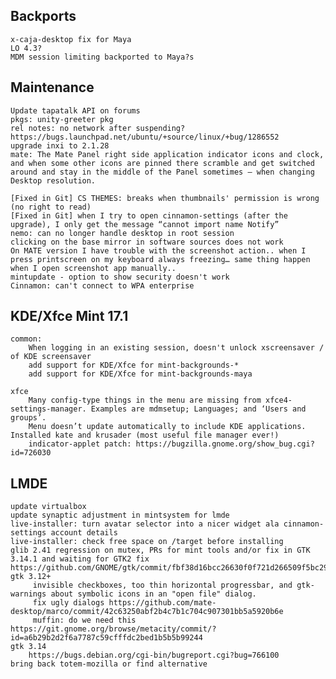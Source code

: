 Backports
---------
	x-caja-desktop fix for Maya
	LO 4.3?
	MDM session limiting backported to Maya?s

Maintenance
-----------
	Update tapatalk API on forums
	pkgs: unity-greeter pkg
	rel notes: no network after suspending? https://bugs.launchpad.net/ubuntu/+source/linux/+bug/1286552
	upgrade inxi to 2.1.28
	mate: The Mate Panel right side application indicator icons and clock, and when some other icons are pinned there scramble and get switched around and stay in the middle of the Panel sometimes – when changing Desktop resolution.

	[Fixed in Git] CS THEMES: breaks when thumbnails' permission is wrong (no right to read)
	[Fixed in Git] when I try to open cinnamon-settings (after the upgrade), I only get the message “cannot import name Notify”
	nemo: can no longer handle desktop in root session
	clicking on the base mirror in software sources does not work
	On MATE version I have trouble with the screenshot action.. when I press printscreen on my keyboard always freezing… same thing happen when I open screenshot app manually..
	mintupdate - option to show security doesn't work
	Cinnamon: can't connect to WPA enterprise

KDE/Xfce Mint 17.1
------------------
	common:
		When logging in an existing session, doesn't unlock xscreensaver / of KDE screensaver
		add support for KDE/Xfce for mint-backgrounds-*
		add support for KDE/Xfce for mint-backgrounds-maya

	xfce
		Many config-type things in the menu are missing from xfce4-settings-manager. Examples are mdmsetup; Languages; and ‘Users and groups’.
		Menu doesn’t update automatically to include KDE applications. Installed kate and krusader (most useful file manager ever!)
		indicator-applet patch: https://bugzilla.gnome.org/show_bug.cgi?id=726030

LMDE
----
	update virtualbox
	update synaptic adjustment in mintsystem for lmde
	live-installer: turn avatar selector into a nicer widget ala cinnamon-settings account details
	live-installer: check free space on /target before installing
	glib 2.41 regression on mutex, PRs for mint tools and/or fix in GTK 3.14.1 and waiting for GTK2 fix https://github.com/GNOME/gtk/commit/fbf38d16bcc26630f0f721d266509f5bc292f606
	gtk 3.12+
		 invisible checkboxes, too thin horizontal progressbar, and gtk-warnings about symbolic icons in an "open file" dialog.
		 fix ugly dialogs https://github.com/mate-desktop/marco/commit/42c63250abf2b4c7b1c704c907301bb5a5920b6e
		 muffin: do we need this https://git.gnome.org/browse/metacity/commit/?id=a6b29b2d2f6a7787c59cfffdc2bed1b5b5b99244
	gtk 3.14
		https://bugs.debian.org/cgi-bin/bugreport.cgi?bug=766100
	bring back totem-mozilla or find alternative